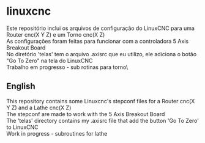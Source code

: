 # linuxcnc

Este repositório inclui os arquivos de configuração do LinuxCNC para uma Router cnc(X Y Z) e um Torno cnc(X Z)\
As configurações foram feitas para funcionar com a controladora 5 Axis Breakout Board\
No diretório 'telas' tem o arquivo .axisrc que eu utilizo, ele adiciona o botão "Go To Zero" na tela do LinuxCNC\
Trabalho em progresso - sub rotinas para torno\

## English

This repository contains some Linuxcnc's stepconf files for a Router cnc(X Y Z) and a Lathe cnc(X Z)\
The stepconf are made to work with the 5 Axis Breakout Board\
The 'telas' directory contains my .axisrc file that add the button 'Go To Zero' to LinuxCNC\
Work in progress - subroutines for lathe
